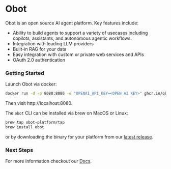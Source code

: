 # Obot

Obot is an open source AI agent platform. Key features include:
- Ability to build agents to support a variety of usecases including copilots, assistants, and autonomous agentic workflows.
- Integration with leading LLM providers
- Built-in RAG for your data
- Easy integration with custom or private web services and APIs
- OAuth 2.0 authentication

### Getting Started
Launch Obot via docker:
```bash
docker run -d -p 8080:8080 -e "OPENAI_API_KEY=<OPEN AI KEY>" ghcr.io/obot-platform/obot:latest
```
Then visit http://localhost:8080.

The `obot` CLI can be installed via brew on MacOS or Linux:
```bash
brew tap obot-platform/tap
brew install obot
```
or by downloading the binary for your platform from our [latest release](https://github.com/obot-platform/obot/releases/latest).

### Next Steps

For more information checkout our [Docs](https://docs.obot.ai/).
